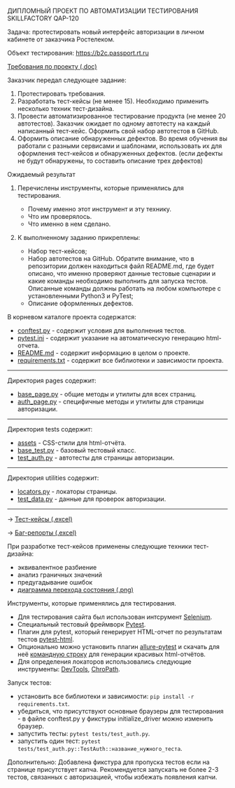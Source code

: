 ДИПЛОМНЫЙ ПРОЕКТ ПО АВТОМАТИЗАЦИИ ТЕСТИРОВАНИЯ SKILLFACTORY QAP-120 

Задача: протестировать новый интерфейс авторизации в личном кабинете от заказчика Ростелеком.

Объект тестирования: https://b2c.passport.rt.ru


[Требования по проекту (.doc)](https://docs.google.com/document/d/17TDVf3PazYzNWZ4w95O1HhfkZvXOskdqegHEWtyAwaA/edit?usp=sharing)


Заказчик передал следующее задание:

1. Протестировать требования.
2. Разработать тест-кейсы (не менее 15). Необходимо применить несколько техник тест-дизайна.
3. Провести автоматизированное тестирование продукта (не менее 20 автотестов). Заказчик ожидает по одному автотесту на каждый написанный тест-кейс. Оформить свой набор автотестов в GitHub.
4. Оформить описание обнаруженных дефектов. Во время обучения вы работали с разными сервисами и шаблонами, использовать их для оформления тест-кейсов и обнаруженных дефектов. (если дефекты не будут обнаружены, то составить описание трех дефектов)

Ожидаемый результат

1. Перечислены инструменты, которые применялись для тестирования.

   * Почему именно этот инструмент и эту технику.
   * Что им проверялось.
   * Что именно в нем сделано.
   
2. К выполненному заданию прикреплены:

   * Набор тест-кейсов;
   * Набор автотестов на GitHub. Обратите внимание, что в репозитории должен находиться файл README.md, где будет описано, что именно проверяют данные тестовые сценарии и какие команды необходимо выполнить для запуска тестов. Описанные команды должны работать на любом компьютере с установленными Python3 и PyTest;
   * Описание оформленных дефектов.


В корневом каталоге проекта содержатся:
* [conftest.py](https://github.com/CricetusS/QAP120_Final/blob/master/conftest.py) - содержит условия для выполнения тестов.
* [pytest.ini](https://github.com/CricetusS/QAP120_Final/blob/master/pytest.ini) - содержит указание на автоматическую генерацию html-отчета.
* [README.md](https://github.com/CricetusS/QAP120_Final/blob/master/README.md) - содержит информацию в целом о проекте.
* [requirements.txt](https://github.com/CricetusS/QAP120_Final/blob/master/requirements.txt) - содержит все библиотеки и зависимости проекта.
***
Директория pages содержит:
* [base_page.py](https://github.com/CricetusS/QAP120_Final/blob/master/pages/base_page.py) - общие методы и утилиты для всех страниц.
* [auth_page.py](https://github.com/CricetusS/QAP120_Final/blob/master/pages/auth_page.py) - специфичные методы и утилиты для страницы авторизации.
***
Директория tests содержит:
* [assets](https://github.com/CricetusS/QAP120_Final/tree/master/tests/assets) - CSS-стили для html-отчёта.
* [base_test.py](https://github.com/CricetusS/QAP120_Final/blob/master/tests/base_test.py) - базовый тестовый класс.
* [test_auth.py](https://github.com/CricetusS/QAP120_Final/blob/master/tests/test_auth.py) - автотесты для страницы авторизации.
***
Директория utilities содержит:
* [locators.py](https://github.com/CricetusS/QAP120_Final/blob/master/utilities/locators.py) - локаторы страницы.
* [test_data.py](https://github.com/CricetusS/QAP120_Final/blob/master/utilities/test_data.py) - данные для проверок авторизации.
***


→ [Тест-кейсы (.excel)](https://docs.google.com/spreadsheets/d/1eo70mMYdxrJNwwHgzmv4t3BBtbiUoNU0lFfwW7fr96M/edit?usp=sharing)

→ [Баг-репорты (.excel)](https://docs.google.com/spreadsheets/d/1JxJElhivv0y_1MMpKAQpnNGKRoDpoIKVPEp11TCtdL0/edit?usp=sharing)

При разработке тест-кейсов применены следующие техники тест-дизайна: 
 
* эквивалентное разбиение
* анализ граничных значений
* предугадывание ошибок
* [диаграмма перехода состояния (.png)](https://drive.google.com/file/d/1tixqW6IG3XbxRwjjLQnxd7BoWmYOCsWI/view?usp=sharing)


Инструменты, которые применялись для тестирования.

* Для тестирования сайта был использован 
интсрумент [Selenium](https://www.selenium.dev/).
* Специальный тестовый фреймворк [Pytest](https://docs.pytest.org/).
* Плагин для pytest, который генерирует HTML-отчет по результатам тестов [pytest-html](https://pytest-html.readthedocs.io/en/latest/).
* Опционально можно установить плагин [allure-pytest](https://pypi.org/project/allure-pytest/) и скачать для неё [командную строку](https://repo.maven.apache.org/maven2/io/qameta/allure/allure-commandline/) для генерации красивых html-отчётов.
* Для определения локаторов использовались 
следующие инструменты: [DevTools](https://developer.chrome.com/docs/devto), [ChroPath](https://chrome.google.com/webstore/detail/chropath/ljngjbnaijcbncmcnjfhigebomdlkcjo).

Запуск тестов:
* установить все библиотеки и зависимости: `pip install -r requirements.txt`.
* убедиться, что присутствуют основные браузеры для тестирования - в файле conftest.py у фикстуры initialize_driver можно изменить браузер.
* запустить тесты: `pytest tests/test_auth.py`.
* запустить один тест: `pytest tests/test_auth.py::TestAuth::название_нужного_теста`.

Дополнительно:
Добавлена фикстура для пропуска тестов если на странице присутствует капча. Рекомендуется запускать не более 2-3 тестов, связанных с авторизацией, чтобы избежать появления капчи.
